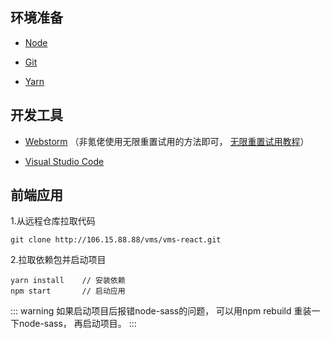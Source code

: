 ## 环境准备
- [Node](http://nodejs.cn/)

- [Git](https://git-scm.com/)

- [Yarn](https://yarn.bootcss.com/)

## 开发工具
- [Webstorm](https://www.jetbrains.com/webstorm/)  （非氪佬使用无限重置试用的方法即可， [无限重置试用教程](https://www.cnblogs.com/cdong0109/p/14919492.html)）

- [Visual Studio Code](https://code.visualstudio.com/)

## 前端应用
1.从远程仓库拉取代码

    git clone http://106.15.88.88/vms/vms-react.git
    
2.拉取依赖包并启动项目

    yarn install    // 安装依赖
    npm start       // 启动应用
::: warning
如果启动项目后报错node-sass的问题， 可以用npm rebuild 重装一下node-sass， 再启动项目。
:::